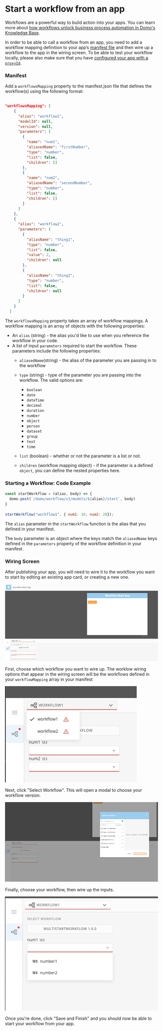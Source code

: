 # Start a workflow from an app

Workflows are a powerful way to build action into your apps. You can learn more about [how workflows unlock business process automation in Domo's Knowledge Base](https://domo-support.domo.com/s/article/000005108?language=en_US).

In order to be able to call a workflow from an app, you need to add a workflow mapping definition to your app’s [manifest file](manifest.md) and then wire up a workflow to the app in the wiring screen. To be able to test your workflow locally, please also make sure that you have [configured your app with a `proxyId`](manifest.md#getting-a-proxyid-advanced).

### Manifest

Add a `workflowsMapping` property to the manifest.json file that defines the workflow(s) using the following format:

```json

"workflowsMapping": [
    {
      "alias": "workflow1",
      "modelId": null,
      "version": null,
      "parameters": [
        {
          "name": "num1",
          "aliasedName": "firstNumber",
          "type": "number",
          "list": false,
          "children": []
        },
        {
          "name": "num2",
          "aliasedName": "secondNumber",
          "type": "number",
          "list": false,
          "children": []
        }
      ]
    },
    {
      "alias": "workflow2",
      "parameters": [
        {
          "aliasName": "thing1",
          "type": "number",
          "list": false,
          "value": 2,
          "children": null
        },
        {
          "aliasName": "thing2",
          "type": "number",
          "list": false,
          "children": null
        }
      ]
    }
  ]

```

The `workflowsMapping` property takes an array of workflow mappings. A workflow mapping is an array of objects with the following properties:

- An `alias` (string) - the alias you'd like to use when you reference the workflow in your code.
- A list of input `parameters` required to start the workflow. These parameters include the following properties:
  - `aliasedName`(string) - the alias of the parameter you are passing in to the workflow
  - `type` (string) - type of the parameter you are passing into the workflow. The valid options are:
    - `boolean`
    - `date`
    - `dateTime`
    - `decimal`
    - `duration`
    - `number`
    - `object`
    - `person`
    - `dataset`
    - `group`
    - `text`
    - `time`

  - `list` (boolean) - whether or not the parameter is a list or not.
  - `children` (workflow mapping object) - if the parameter is a defined `object`, you can define the nested properties here.


### Starting a Workflow: Code Example

```js
const startWorkflow = (alias, body) => {
  domo.post(`/domo/workflow/v1/models/${alias}/start`, body)
}

startWorkflow("workflow1", { num1: 10, num2: 20});

```

The `alias` parameter in the `startWorkflow` function is the alias that you defined in your manifest. 

The `body` parameter is an object where the keys match the `aliasedName` keys defined in the `parameters` property of the workflow definition in your manifest. 


### Wiring Screen

After publishing your app, you will need to wire it to the workflow you want to start by editing an existing app card, or creating a new one.

![image.png](../../../../assets/images/image-90.png)

First, choose which workflow you want to wire up. The worklow wiring options that appear in the wiring screen will be the workflows defined in your `workflowMapping` array in your manifest

![image.png](../../../../assets/images/image-92.png)

Next, click "Select Workflow". This will open a modal to choose your workflow version.

![image.png](../../../../assets/images/image-94.png)


Finally, choose your workflow, then wire up the inputs.

![image.png](../../../../assets/images/image-96.png)


Once you're done, click "Save and Finish" and you should now be able to start your workflow from your app.